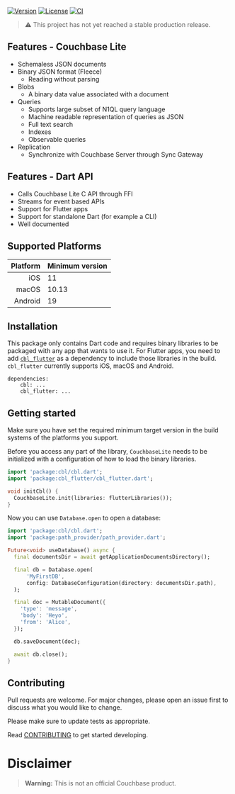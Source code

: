 [![Version](https://badgen.net/pub/v/cbl)](https://pub.dev/packages/cbl)
[![License](https://badgen.net/pub/license/cbl)](https://github.com/cofu-app/cbl-dart/blob/main/packages/cbl/LICENSE)
[![CI](https://github.com/cofu-app/cbl-dart/actions/workflows/ci.yaml/badge.svg)](https://github.com/cofu-app/cbl-dart/actions/workflows/ci.yaml)

> :warning: This project has not yet reached a stable production release.

## Features - Couchbase Lite

- Schemaless JSON documents
- Binary JSON format (Fleece)
  - Reading without parsing
- Blobs
  - A binary data value associated with a document
- Queries
  - Supports large subset of N1QL query language
  - Machine readable representation of queries as JSON
  - Full text search
  - Indexes
  - Observable queries
- Replication
  - Synchronize with Couchbase Server through Sync Gateway

## Features - Dart API

- Calls Couchbase Lite C API through FFI
- Streams for event based APIs
- Support for Flutter apps
- Support for standalone Dart (for example a CLI)
- Well documented

## Supported Platforms

| Platform | Minimum version |
| -------: | --------------- |
|      iOS | 11              |
|    macOS | 10.13           |
|  Android | 19              |

## Installation

This package only contains Dart code and requires binary libraries to be
packaged with any app that wants to use it. For Flutter apps, you need to add
[`cbl_flutter`](https://pub.dev/packages/cbl_flutter) as a dependency to include
those libraries in the build. `cbl_flutter` currently supports iOS, macOS and
Android.

```pubspec
dependencies:
    cbl: ...
    cbl_flutter: ...
```

## Getting started

Make sure you have set the required minimum target version in the build systems
of the platforms you support.

Before you access any part of the library, `CouchbaseLite` needs to be
initialized with a configuration of how to load the binary libraries.

```dart
import 'package:cbl/cbl.dart';
import 'package:cbl_flutter/cbl_flutter.dart';

void initCbl() {
  CouchbaseLite.init(libraries: flutterLibraries());
}
```

Now you can use `Database.open` to open a database:

```dart
import 'package:cbl/cbl.dart';
import 'package:path_provider/path_provider.dart';

Future<void> useDatabase() async {
  final documentsDir = await getApplicationDocumentsDirectory();

  final db = Database.open(
      'MyFirstDB',
      config: DatabaseConfiguration(directory: documentsDir.path),
  );

  final doc = MutableDocument({
    'type': 'message',
    'body': 'Heyo',
    'from': 'Alice',
  });

  db.saveDocument(doc);

  await db.close();
}
```

## Contributing

Pull requests are welcome. For major changes, please open an issue first to
discuss what you would like to change.

Please make sure to update tests as appropriate.

Read [CONTRIBUTING] to get started developing.

# Disclaimer

> **Warning:** This is not an official Couchbase product.

[contributing]: ../../CONTRIBUTING.md
